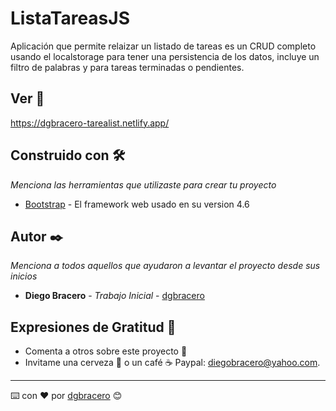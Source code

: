 # ListaTareasJS

Aplicación que permite relaizar un listado de tareas es un CRUD completo usando el localstorage para tener una persistencia de los datos, incluye un filtro de palabras y para tareas terminadas o pendientes.

## Ver 🚀

https://dgbracero-tarealist.netlify.app/

## Construido con 🛠️

_Menciona las herramientas que utilizaste para crear tu proyecto_

* [Bootstrap](https://getbootstrap.com/) - El framework web usado en su version 4.6

## Autor ✒️

_Menciona a todos aquellos que ayudaron a levantar el proyecto desde sus inicios_

* **Diego Bracero** - *Trabajo Inicial* - [dgbracero](https://github.com/dgbracero)

## Expresiones de Gratitud 🎁

* Comenta a otros sobre este proyecto 📢
* Invitame una cerveza 🍺 o un café ☕ Paypal: diegobracero@yahoo.com. 

---
⌨️ con ❤️ por [dgbracero](https://github.com/dgbracero) 😊
